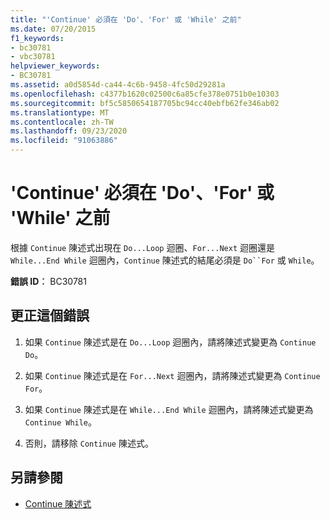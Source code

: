 ```yaml
---
title: "'Continue' 必須在 'Do'、'For' 或 'While' 之前"
ms.date: 07/20/2015
f1_keywords:
- bc30781
- vbc30781
helpviewer_keywords:
- BC30781
ms.assetid: a0d5854d-ca44-4c6b-9458-4fc50d29281a
ms.openlocfilehash: c4377b1620c02500c6a85cfe378e0751b0e10303
ms.sourcegitcommit: bf5c5850654187705bc94cc40ebfb62fe346ab02
ms.translationtype: MT
ms.contentlocale: zh-TW
ms.lasthandoff: 09/23/2020
ms.locfileid: "91063886"
---
```

# <a name="continue-must-be-followed-by-do-for-or-while"></a>'Continue' 必須在 'Do'、'For' 或 'While' 之前

根據 `Continue` 陳述式出現在 `Do...Loop` 迴圈、`For...Next` 迴圈還是 `While...End While` 迴圈內，`Continue` 陳述式的結尾必須是 `Do``For` 或 `While`。  
  
 **錯誤 ID︰** BC30781  
  
## <a name="to-correct-this-error"></a>更正這個錯誤  
  
1. 如果 `Continue` 陳述式是在 `Do...Loop` 迴圈內，請將陳述式變更為 `Continue Do`。  
  
2. 如果 `Continue` 陳述式是在 `For...Next` 迴圈內，請將陳述式變更為 `Continue For`。  
  
3. 如果 `Continue` 陳述式是在 `While...End While` 迴圈內，請將陳述式變更為 `Continue While`。  
  
4. 否則，請移除 `Continue` 陳述式。  
  
## <a name="see-also"></a>另請參閱

- [Continue 陳述式](../language-reference/statements/continue-statement.md)
